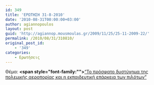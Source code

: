 ```yaml
---
id: 349
title: 'ΕΡΩΤΗΣΗ 31-8-2010'
date: '2010-08-31T00:00:00+03:00'
author: agiannopoulos
layout: post
guid: 'http://agiannop.mousmoulas.gr/2009/11/25/25-11-2009-22/'
permalink: /2010/08/31/310810/
original_post_id:
    - '349'
categories:
    - Ερωτήσεις
---
```


Θέμα: **<span style="font-family:""></span>**[“Το πρόσφατο δυστύχημα της πολεμικής αεροπορίας και η εκπαιδευτική επάρκεια των πιλότων” ](/wp-content/uploads/2009/11/310810_aeroporia.pdf)